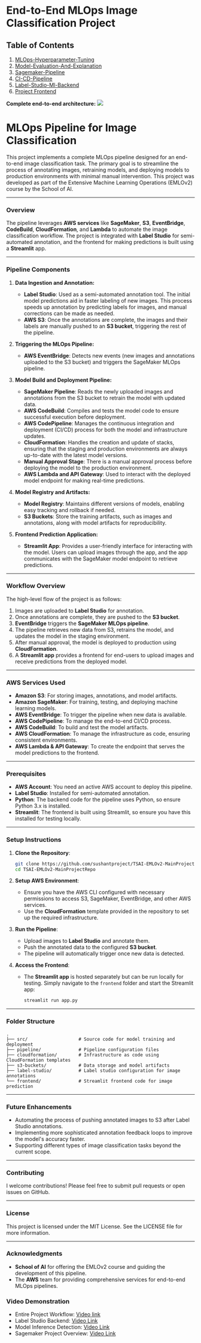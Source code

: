 # End-to-End MLOps Image Classification Project

## Table of Contents
1. [MLOps-Hyperparameter-Tuning](https://github.com/sushantproject/MLOps-Hyperparameter-Tuning)
2. [Model-Evaluation-And-Explanation](https://github.com/sushantproject/Model-Evaluation-And-Explanation)
3. [Sagemaker-Pipeline](https://github.com/sushantproject/Sagemaker-Pipeline)
4. [CI-CD-Pipeline](https://github.com/sushantproject/CI-CD-Pipeline)
5. [Label-Studio-Ml-Backend ](https://github.com/sushantproject/Label-Studio-Ml-Backend)
6. [Project Frontend](https://github.com/sushantproject/EMLOv2-Project-Frontend)


**Complete end-to-end architecture:**
![](images/tsai_emlov2-project_file.drawio.png)


# MLOps Pipeline for Image Classification

This project implements a complete MLOps pipeline designed for an end-to-end image classification task. The primary goal is to streamline the process of annotating images, retraining models, and deploying models to production environments with minimal manual intervention. This project was developed as part of the Extensive Machine Learning Operations (EMLOv2) course by the School of AI.

---

### Overview

The pipeline leverages **AWS services** like **SageMaker**, **S3**, **EventBridge**, **CodeBuild**, **CloudFormation**, and **Lambda** to automate the image classification workflow. The project is integrated with **Label Studio** for semi-automated annotation, and the frontend for making predictions is built using a **Streamlit** app.

---

### Pipeline Components

1. **Data Ingestion and Annotation:**
   - **Label Studio**: Used as a semi-automated annotation tool. The initial model predictions aid in faster labeling of new images. This process speeds up annotation by predicting labels for images, and manual corrections can be made as needed.
   - **AWS S3**: Once the annotations are complete, the images and their labels are manually pushed to an **S3 bucket**, triggering the rest of the pipeline.

2. **Triggering the MLOps Pipeline:**
   - **AWS EventBridge**: Detects new events (new images and annotations uploaded to the S3 bucket) and triggers the SageMaker MLOps pipeline.

3. **Model Build and Deployment Pipeline:**
   - **SageMaker Pipeline**: Reads the newly uploaded images and annotations from the S3 bucket to retrain the model with updated data.
   - **AWS CodeBuild**: Compiles and tests the model code to ensure successful execution before deployment.
   - **AWS CodePipeline**: Manages the continuous integration and deployment (CI/CD) process for both the model and infrastructure updates.
   - **CloudFormation**: Handles the creation and update of stacks, ensuring that the staging and production environments are always up-to-date with the latest model versions.
   - **Manual Approval Stage**: There is a manual approval process before deploying the model to the production environment.
   - **AWS Lambda and API Gateway**: Used to interact with the deployed model endpoint for making real-time predictions.

4. **Model Registry and Artifacts:**
   - **Model Registry**: Maintains different versions of models, enabling easy tracking and rollback if needed.
   - **S3 Buckets**: Store the training artifacts, such as images and annotations, along with model artifacts for reproducibility.

5. **Frontend Prediction Application:**
   - **Streamlit App**: Provides a user-friendly interface for interacting with the model. Users can upload images through the app, and the app communicates with the SageMaker model endpoint to retrieve predictions.

---

### Workflow Overview

The high-level flow of the project is as follows:
1. Images are uploaded to **Label Studio** for annotation.
2. Once annotations are complete, they are pushed to the **S3 bucket**.
3. **EventBridge** triggers the **SageMaker MLOps pipeline**.
4. The pipeline retrieves new data from S3, retrains the model, and updates the model in the staging environment.
5. After manual approval, the model is deployed to production using **CloudFormation**.
6. A **Streamlit app** provides a frontend for end-users to upload images and receive predictions from the deployed model.

---

### AWS Services Used
- **Amazon S3**: For storing images, annotations, and model artifacts.
- **Amazon SageMaker**: For training, testing, and deploying machine learning models.
- **AWS EventBridge**: To trigger the pipeline when new data is available.
- **AWS CodePipeline**: To manage the end-to-end CI/CD process.
- **AWS CodeBuild**: To build and test the model artifacts.
- **AWS CloudFormation**: To manage the infrastructure as code, ensuring consistent environments.
- **AWS Lambda & API Gateway**: To create the endpoint that serves the model predictions to the frontend.

---

### Prerequisites

- **AWS Account**: You need an active AWS account to deploy this pipeline.
- **Label Studio**: Installed for semi-automated annotation.
- **Python**: The backend code for the pipeline uses Python, so ensure Python 3.x is installed.
- **Streamlit**: The frontend is built using Streamlit, so ensure you have this installed for testing locally.

---

### Setup Instructions

1. **Clone the Repository**:
   ```bash
   git clone https://github.com/sushantproject/TSAI-EMLOv2-MainProjectRepo.git
   cd TSAI-EMLOv2-MainProjectRepo
   ```

2. **Setup AWS Environment**:
   - Ensure you have the AWS CLI configured with necessary permissions to access S3, SageMaker, EventBridge, and other AWS services.
   - Use the **CloudFormation** template provided in the repository to set up the required infrastructure.

3. **Run the Pipeline**:
   - Upload images to **Label Studio** and annotate them.
   - Push the annotated data to the configured **S3 bucket**.
   - The pipeline will automatically trigger once new data is detected.

4. **Access the Frontend**:
   - The **Streamlit app** is hosted separately but can be run locally for testing. Simply navigate to the `frontend` folder and start the Streamlit app:
     ```bash
     streamlit run app.py
     ```

---

### Folder Structure

```
.
├── src/                   # Source code for model training and deployment
├── pipeline/              # Pipeline configuration files
├── cloudformation/        # Infrastructure as code using CloudFormation templates
├── s3-buckets/            # Data storage and model artifacts
├── label-studio/          # Label studio configuration for image annotations
└── frontend/              # Streamlit frontend code for image prediction
```

---

### Future Enhancements

- Automating the process of pushing annotated images to S3 after Label Studio annotations.
- Implementing more sophisticated annotation feedback loops to improve the model's accuracy faster.
- Supporting different types of image classification tasks beyond the current scope.

---

### Contributing

I welcome contributions! Please feel free to submit pull requests or open issues on GitHub.

---

### License

This project is licensed under the MIT License. See the LICENSE file for more information.

---

### Acknowledgments

- **School of AI** for offering the EMLOv2 course and guiding the development of this pipeline.
- The **AWS** team for providing comprehensive services for end-to-end MLOps pipelines.


### Video Demonstration
* Entire Project Workflow: [Video link](https://drive.google.com/file/d/1WgXm1qwrqGQpO4_H-PpOJL6WBsX4WhjP/view?usp=share_link)
* Label Studio Backend: [Video Link](https://drive.google.com/file/d/1F7l47-HPptjWa5H0E1oKo2iWEn0yKygf/view?usp=share_link)
* Model Inference Detection: [Video Link](https://drive.google.com/file/d/1Nxsgok8iIMe9uiuR2pLVxmmKrt-JsBnm/view?usp=share_link)
* Sagemaker Project Overview: [Video Link](https://drive.google.com/file/d/1XhCgBCeFZngyJ7t0YOMktdt_TtdmA-TK/view?usp=share_link)
